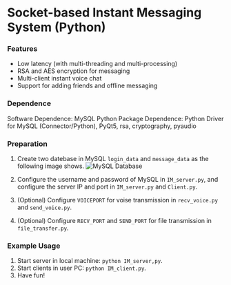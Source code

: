 # Socket-based Instant Messaging System (Python)

### Features
* Low latency (with multi-threading and multi-processing)
* RSA and AES encryption for messaging
* Multi-client instant voice chat
* Support for adding friends and offline messaging

### Dependence
Software Dependence: MySQL
Python Package Dependence: Python Driver for MySQL (Connector/Python), PyQt5, rsa, cryptography, pyaudio

### Preparation
1. Create two datebase in MySQL `login_data` and `message_data` as the following image shows.
![MySQL Database](https://github.com/youweiliang/Instant-Messaging/master/MySQL_Database.png)

2. Configure the username and password of MySQL in `IM_server.py`, and configure  the server IP and port in `IM_server.py` and `Client.py`.

3. (Optional) Configure `VOICEPORT` for voise transmission in `recv_voice.py` and `send_voice.py`.

4. (Optional) Configure `RECV_PORT` and `SEND_PORT` for file transmission in `file_transfer.py`.

### Example Usage
1. Start server in local machine: `python IM_server,py`.
2. Start clients in user PC: `python IM_client.py`.
3. Have fun!
